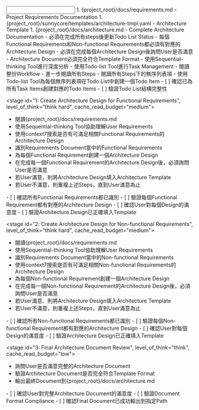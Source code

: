 <input>
  <context>
  1. {project_root}/docs/requirements.md - Project Requirements Documentation
  </context>
  <templates>
  1. {project_root}/sunnycore/templates/architecture-tmpl.yaml - Architecture Template
  </templates>
</input>

<output>
1. {project_root}/docs/architecture.md - Complete Architecture Documentation
</output>

<constraints importance="Critical">
- 必須在完成所有steps後更新Todo List Status
- 每個Functional Requirements和Non-functional Requirements都必須有對應的Architecture Design
- 必須在完成每個Architecture Design後詢問User是否滿意
- Architecture Document必須完全符合Template Format
- 使用Sequential-thinking Tool進行深度分析
- 使用Todo-list Tool進行Task Management
</constraints>

<workflow importance="Critical">
  <stage id="0: Create Todo List", level_of_think="think", cache_read_budget="low">
  - 閱讀整份Workflow
  - 進一步閱讀所有Steps
  - 閱讀所有Steps下的無序列表項
  - 使用Todo-list Tool為每個無序列表項在Todo List中創建一個Todo Item
  
  <checks>
  - [ ] 確認已為所有Task Items創建對應的Todo Items
  - [ ] 驗證Todo List結構完整性
  </checks>
  </stage>
  
  <stage id="1: Create Architecture Design for Functional Requirements", level_of_think="think hard", cache_read_budget="medium">
  - 閱讀{project_root}/docs/requirements.md
  - 使用Sequential-thinking Tool協助理解User Requirements
  - 使用context7搜索是否有可滿足相關Functional Requirements的Architecture Design
  - 識別Requirements Document當中的Functional Requirements
  - 為每個Functional Requirement創建一個Architecture Design
  - 在完成每一個Functional Requirement的Architecture Design後，必須詢問User是否滿意
  - 若User滿意、則將Architecture Design填入Architecture Template
  - 若User不滿意，則重複上述Steps，直到User滿意為止
  
  <checks>
  - [ ] 確認所有Functional Requirements都已識別
  - [ ] 驗證每個Functional Requirement都有對應的Architecture Design
  - [ ] 確認User對每個Design的滿意度
  - [ ] 驗證Architecture Design已正確填入Template
  </checks>
  </stage>
  
  <stage id="2: Create Architecture Design for Non-functional Requirements", level_of_think="think hard", cache_read_budget="medium">
  - 閱讀{project_root}/docs/requirements.md
  - 使用Sequential-thinking Tool協助理解User Requirements
  - 識別Requirements Document當中的Non-functional Requirements
  - 使用context7搜索是否有可滿足相關Non-functional Requirements的Architecture Design
  - 為每個Non-functional Requirement創建一個Architecture Design
  - 在完成每一個Non-functional Requirement的Architecture Design後，必須詢問User是否滿意
  - 若User滿意、則將Architecture Design填入Architecture Template
  - 若User不滿意，則重複上述Steps，直到User滿意為止
  
  <checks>
  - [ ] 確認所有Non-functional Requirements都已識別
  - [ ] 驗證每個Non-functional Requirement都有對應的Architecture Design
  - [ ] 確認User對每個Design的滿意度
  - [ ] 驗證Architecture Design已正確填入Template
  </checks>
  </stage>
  
  <stage id="3: Final Architecture Document Review", level_of_think="think", cache_read_budget="low">
  - 詢問User是否滿意完整的Architecture Document
  - 驗證Architecture Document是否完全符合Template Format
  - 輸出最終Document到{project_root}/docs/architecture.md
  
  <checks>
  - [ ] 確認User對完整Architecture Document的滿意度
  - [ ] 驗證Document Format Compliance
  - [ ] 確認Final Document已成功輸出到指定Path
  </checks>
  </stage>
</workflow>